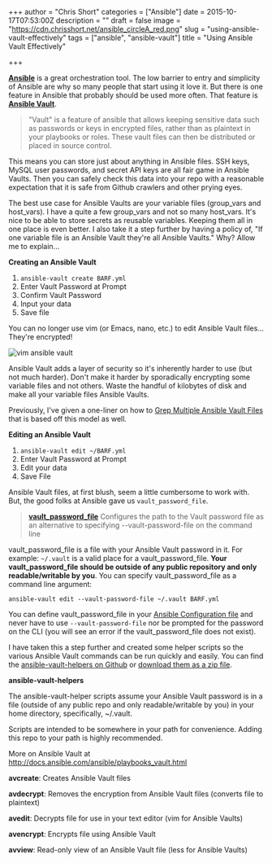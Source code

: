+++
author = "Chris Short"
categories = ["Ansible"]
date = 2015-10-17T07:53:00Z
description = ""
draft = false
image = "https://cdn.chrisshort.net/ansible_circleA_red.png"
slug = "using-ansible-vault-effectively"
tags = ["ansible", "ansible-vault"]
title = "Using Ansible Vault Effectively"

+++

[**Ansible**](http://www.ansible.com/) is a great orchestration tool. The low barrier to entry and simplicity of Ansible are why so many people that start using it love it. But there is one feature in Ansible that probably should be used more often. That feature is [**Ansible Vault**](http://docs.ansible.com/ansible/playbooks_vault.html).

<script async src="//pagead2.googlesyndication.com/pagead/js/adsbygoogle.js"></script>
<!-- chrisshort.net Responsive -->
<ins class="adsbygoogle"
     style="display:block"
     data-ad-client="ca-pub-8972983586873269"
     data-ad-slot="1297095894"
     data-ad-format="auto"></ins>
<script>
   (adsbygoogle = window.adsbygoogle || []).push({});
</script>

>"Vault" is a feature of ansible that allows keeping sensitive data such as passwords or keys in encrypted files, rather than as plaintext in your playbooks or roles. These vault files can then be distributed or placed in source control.

This means you can store just about anything in Ansible files. SSH keys, MySQL user passwords, and secret API keys are all fair game in Ansible Vaults. Then you can safely check this data into your repo with a reasonable expectation that it is safe from Github crawlers and other prying eyes.

The best use case for Ansible Vaults are your variable files (group\_vars and host\_vars). I have a quite a few group\_vars and not so many host\_vars. It's nice to be able to store secrets as reusable variables. Keeping them all in one place is even better. I also take it a step further by having a policy of, "If one variable file is an Ansible Vault they're all Ansible Vaults." Why? Allow me to explain...

**Creating an Ansible Vault**

1. `ansible-vault create BARF.yml`
2. Enter Vault Password at Prompt
3. Confirm Vault Password
4. Input your data
5. Save file

You can no longer use vim (or Emacs, nano, etc.) to edit Ansible Vault files... They're encrypted!

![vim ansible vault](https://cdn.chrisshort.net/vim_ansible_vault.png)

Ansible Vault adds a layer of security so it's inherently harder to use (but not much harder). Don't make it harder by sporadically encrypting some variable files and not others. Waste the handful of kilobytes of disk and make all your variable files Ansible Vaults.

Previously, I've given a one-liner on how to [Grep Multiple Ansible Vault Files](https://chrisshort.net/grep-multiple-ansible-vault-files/) that is based off this model as well.

<script async src="//pagead2.googlesyndication.com/pagead/js/adsbygoogle.js"></script>
<!-- chrisshort.net Responsive -->
<ins class="adsbygoogle"
     style="display:block"
     data-ad-client="ca-pub-8972983586873269"
     data-ad-slot="1297095894"
     data-ad-format="auto"></ins>
<script>
   (adsbygoogle = window.adsbygoogle || []).push({});
</script>

**Editing an Ansible Vault**

1. `ansible-vault edit ~/BARF.yml`
2. Enter Vault Password at Prompt
3. Edit your data
4. Save File

Ansible Vault files, at first blush, seem a little cumbersome to work with. But, the good folks at Ansible gave us `vault_password_file`.

>[**vault\_password\_file**](http://docs.ansible.com/ansible/intro_configuration.html#vault-password-file) Configures the path to the Vault password file as an alternative to specifying --vault-password-file on the command line

vault\_password\_file is a file with your Ansible Vault password in it. For example: `~/.vault` is a valid place for a vault\_password\_file. **Your vault\_password\_file should be outside of any public repository and only readable/writable by you**. You can specify vault\_password\_file as a command line argument:

`ansible-vault edit --vault-password-file ~/.vault BARF.yml`

You can define vault\_password\_file in your [Ansible Configuration file](http://docs.ansible.com/ansible/intro_configuration.html) and never have to use `--vault-password-file` nor be prompted for the password on the CLI (you will see an error if the vault\_password\_file does not exist).

I have taken this a step further and created some helper scripts so the various Ansible Vault commands can be run quickly and easily. You can find the [ansible-vault-helpers on Github](https://github.com/chris-short/ansible-vault-helpers) or [download them as a zip file](https://github.com/chris-short/ansible-vault-helpers/archive/master.zip).

<script async src="//pagead2.googlesyndication.com/pagead/js/adsbygoogle.js"></script>
<!-- chrisshort.net Responsive -->
<ins class="adsbygoogle"
     style="display:block"
     data-ad-client="ca-pub-8972983586873269"
     data-ad-slot="1297095894"
     data-ad-format="auto"></ins>
<script>
   (adsbygoogle = window.adsbygoogle || []).push({});
</script>

**ansible-vault-helpers**

The ansible-vault-helper scripts assume your Ansible Vault password is in a file (outside of any public repo and only readable/writable by you) in your home directory, specifically, ~/.vault.

Scripts are intended to be somewhere in your path for convenience. Adding this repo to your path is highly recommended.

More on Ansible Vault at http://docs.ansible.com/ansible/playbooks_vault.html

**avcreate**: Creates Ansible Vault files

**avdecrypt**: Removes the encryption from Ansible Vault files (converts file to plaintext)

**avedit**: Decrypts file for use in your text editor (vim for Ansible Vaults)

**avencrypt**: Encrypts file using Ansible Vault

**avview**: Read-only view of an Ansible Vault file (less for Ansible Vaults)